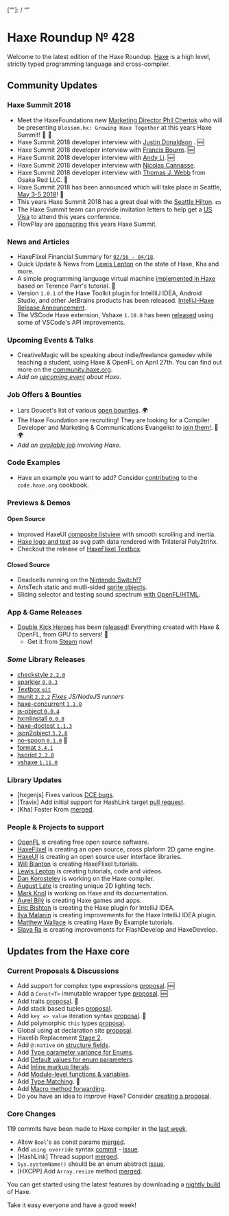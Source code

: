 [_template]: ../templates/roundup.html
[date]: / "2018-04-19 13:27:00"
[modified]: / "2018-04-19 13:52:00"
[published]: / "2018-04-19 14:00:00"
[description]: / "The latest news covering the Haxe community, featuring upcoming talks, the latest HaxeLib releases, game previews and lots more!"
[“”]: / “”

# Haxe Roundup № 428

Welcome to the latest edition of the Haxe Roundup. [Haxe](http://haxe.org/?ref=haxe.io) is a high level, strictly typed programming language and cross-compiler.

## Community Updates

### Haxe Summit 2018

- Meet the HaxeFoundations new [Marketing Director Phil Chertok](https://summit.haxe.org/us/2018/#speaker-phil) who will be presenting `Blossom.hx: Growing Haxe Together` at this years Haxe Summit! :star2: :tada:
- Haxe Summit 2018 developer interview with [Justin Donaldson](https://summit.haxe.org/us/2018/#speaker-justin) . :new:
- Haxe Summit 2018 developer interview with [Francis Bourre](https://summit.haxe.org/us/2018/#speaker-francis). :new:
- Haxe Summit 2018 developer interview with [Andy Li](https://summit.haxe.org/us/2018/#speaker-andy). :new:
- Haxe Summit 2018 developer interview with [Nicolas Cannasse](https://summit.haxe.org/us/2018/#speaker-ncannasse).
- Haxe Summit 2018 developer interview with [Thomas J. Webb](https://twitter.com/HaxeSummit/status/981361220870656000) from Osaka Red LLC. :star2:
- Haxe Summit 2018 has been announced which will take place in Seattle, [May 3-5 2018](https://summit.haxe.org/us/2018/)! :tada:
- This years Haxe Summit 2018 has a great deal with the [Seattle Hilton](https://twitter.com/HaxeSummit/status/953767955338354689). :dollar:
- The Haxe Summit team can provide invitation letters to help get a [US Visa](https://twitter.com/HaxeSummit/status/955646774101897216) to attend this years conference.
- FlowPlay are [sponsoring](http://markets.businessinsider.com/news/stocks/FlowPlay-to-Bring-Inaugural-U-S-Haxe-Summit-to-Seattle-1014968271) this years Haxe Summit.

### News and Articles
- HaxeFlixel Financial Summary for [`02/16 - 04/18`](https://www.patreon.com/posts/financial-02-16-17994798).
- Quick Update & News from [Lewis Lepton](https://lewislepton.com/blog/2018/04/17/quick-update-&-news/) on the state of Haxe, Kha and more.
- A simple programming language virtual machine [implemented in Haxe](https://twitter.com/Damilare_/status/984518873788616706) based on Terence Parr's tutorial. :star2:
- Version `1.0.1` of the Haxe Toolkit plugin for IntellilJ IDEA, Android Studio, and other JetBrains products has been released. [IntelliJ-Haxe Release Announcement](http://intellij-haxe.org/version-1-0-1-has-been-released).
- The VSCode Haxe extension, Vshaxe `1.10.0` has been [released](https://community.haxe.org/t/vshaxe-1-10-0-released/567) using some of VSCode's API improvements.

### Upcoming Events & Talks

- CreativeMagic will be speaking about indie/freelance gamedev while teaching a student, using Haxe & OpenFL on April 27th. You can find out more on the [community.haxe.org](https://community.haxe.org/t/event-game-dev-event-in-tokyo/512/1).
- _Add an [upcoming event](https://github.com/skial/haxe.io/labels/events) about Haxe._

### Job Offers & Bounties

- Lars Doucet's list of various [open bounties](https://github.com/larsiusprime/larsBounties/issues). :earth_africa:
- The Haxe Foundation are recruiting! They are looking for a Compiler Developer and Marketing & Communications Evangelist to [join them!](https://haxe.org/blog/hf-is-recruiting/). :star2: :earth_africa:
- _Add an [available job](https://github.com/skial/haxe.io/labels/jobs) involving Haxe_.

### Code Examples

- Have an example you want to add? Consider [contributing](https://github.com/HaxeFoundation/code-cookbook#contributing-articles) to the `code.haxe.org` cookbook.

### Previews & Demos

#### Open Source

- Improved HaxeUI [composite listview](https://twitter.com/IanHarrigan1982/status/986575592861597696) with smooth scrolling and inertia.
- [Haxe logo and text](https://nanjizal.github.io/TrilateralBazaar/poly2trihxTest/build/html5/index.html) as svg path data rendered with Trilateral Poly2trihx.
- Checkout the release of [HaxeFlixel Textbox](https://twitter.com/Eiyeron/status/985932031338123264).

#### Closed Source

- Deadcells running on the [Nintendo Switch!?](https://twitter.com/deepnightfr/status/986188183691022336)
- ArtsTech static and mutli-sided [sprite objects](https://twitter.com/AtomicPair/status/985335938850025472).
- Sliding selector and testing sound spectrum [with OpenFL/HTML](https://twitter.com/celsyum/status/984770838829428736).

### App & Game Releases

- [Double Kick Heroes](http://www.doublekickheroes.rocks/) has been [released](https://twitter.com/blackmag_c/status/984004820704137216)! Everything created with Haxe & OpenFL, from GPU to servers! :star2:
    + Get it from [Steam](https://store.steampowered.com/app/589670/) now!

### _Some_ Library Releases

- [checkstyle `2.2.0`](http://lib.haxe.org/p/checkstyle)
- [sparkler `0.0.3`](http://lib.haxe.org/p/sparkler)
- [Textbox `git`](https://github.com/Eiyeron/Textbox)
- [munit `2.2.2`](http://lib.haxe.org/p/munit) _[Fixes](https://twitter.com/elsassph/status/985874263218540546) JS/NodeJS runners_
- [haxe-concurrent `1.1.0`](http://lib.haxe.org/p/haxe-concurrent)
- [js-object `0.0.4`](http://lib.haxe.org/p/js-object)
- [hxmlinstall `0.0.8`](http://lib.haxe.org/p/hxmlinstall)
- [haxe-doctest `1.1.3`](http://lib.haxe.org/p/haxe-doctest)
- [json2object `3.2.0`](http://lib.haxe.org/p/json2object)
- [no-spoon `0.1.0`](http://lib.haxe.org/p/no-spoon) :star2:
- [format `3.4.1`](http://lib.haxe.org/p/format)
- [hscript `2.2.0`](http://lib.haxe.org/p/hscript)
- [vshaxe `1.11.0`](http://lib.haxe.org/p/vshaxe)

### Library Updates

- [hxgenjs] Fixes various [DCE bugs](https://twitter.com/kevinresol/status/984471224355995648).
- [Travix] Add initial support for HashLink target [pull request](https://github.com/back2dos/travix/pull/88).
- [Kha] Faster Krom [merged](https://github.com/Kode/Kha/pull/805).

### People & Projects to support

- [OpenFL](https://www.patreon.com/openfl) is creating free open source software.
- [HaxeFlixel](https://www.patreon.com/haxeflixel) is creating an open source, cross plaform 2D game engine.
- [HaxeUI](https://www.patreon.com/haxeui) is creating an open source user interface libraries.
- [Will Blanton](https://www.patreon.com/x01010111) is creating HaxeFlixel tutorials.
- [Lewis Lepton](https://www.patreon.com/lewislepton) is creating tutorials, code and videos.
- [Dan Korostelev](https://www.patreon.com/nadako) is working on the Haxe compiler.
- [August Late](http://www.patreon.com/augustlate) is creating unique 2D lighting tech.
- [Mark Knol](https://www.patreon.com/markknol) is working on Haxe and its documentation.
- [Aurel Bílý](https://www.patreon.com/Aurel300) is creating Haxe games and apps.
- [Eric Bishton](https://www.patreon.com/EricBishton) is creating the Haxe plugin for IntelliJ IDEA.
- [Ilya Malanin](https://www.patreon.com/mayakwd) is creating improvements for the Haxe IntelliJ IDEA plugin.
- [Matthew Wallace](https://www.patreon.com/haxeexamples) is creating Haxe By Example tutorials.
- [Slava Ra](https://www.patreon.com/slavara) is creating improvements for FlashDevelop and HaxeDevelop.

## Updates from the Haxe core

### Current Proposals & Discussions

- Add support for complex type expressions [proposal](https://github.com/HaxeFoundation/haxe-evolution/pull/44). :new:
- Add a `Const<T>` immutable wrapper type [proposal](https://github.com/HaxeFoundation/haxe-evolution/pull/41). :new:
- Add traits [proposal](https://github.com/HaxeFoundation/haxe-evolution/pull/40). :star2:
- Add stack based tuples [proposal](https://github.com/HaxeFoundation/haxe-evolution/pull/38).
- Add `key => value` iteration syntax [proposal](https://github.com/HaxeFoundation/haxe-evolution/pull/37). :star2:
- Add polymorphic `this` types [proposal](https://github.com/HaxeFoundation/haxe-evolution/pull/36).
- Global using at declaration site [proposal](https://github.com/HaxeFoundation/haxe-evolution/issues/35).
- Haxelib Replacement [Stage 2](https://github.com/HaxeFoundation/haxe-evolution/issues/34).
- Add `@:native` on [structure fields](https://github.com/HaxeFoundation/haxe-evolution/pull/32).
- Add [Type parameter variance for Enums](https://github.com/HaxeFoundation/haxe-evolution/pull/28).
- Add [Default values for enum parameters](https://github.com/HaxeFoundation/haxe-evolution/issues/27).
- Add [Inline markup literals](https://github.com/HaxeFoundation/haxe-evolution/pull/26).
- Add [Module-level functions & variables](https://github.com/HaxeFoundation/haxe-evolution/pull/24).
- Add [Type Matching](https://github.com/HaxeFoundation/haxe-evolution/pull/20). :star2:
- Add [Macro method forwarding](https://github.com/HaxeFoundation/haxe-evolution/pull/18).
- Do you have an idea to _improve_ Haxe? Consider [creating a proposal].

### Core Changes

119 commits have been made to Haxe compiler in the [last week].

- Allow `Bool`'s as const params [merged](https://github.com/HaxeFoundation/haxe/pull/6958).
- Add `using override` syntax [commit](https://github.com/HaxeFoundation/haxe/pull/6654/commits/6230c4f55863a5cf68cfc2073119935b16339e9c) - [issue](https://github.com/HaxeFoundation/haxe/pull/6654#issuecomment-381988159).
- [HashLink] Thread support [merged](https://github.com/HaxeFoundation/hashlink/pull/123).
- `Sys.systemName()` should be an enum abstract [issue](https://github.com/HaxeFoundation/haxe/issues/6935).
- [HXCPP] Add `Array.resize` method [merged](https://github.com/HaxeFoundation/hxcpp/pull/697).

You can get started using the latest features by downloading a [nightly build] of Haxe.

Take it easy everyone and have a good week!

[nightly build]: http://build.haxe.org
[creating a proposal]: https://github.com/HaxeFoundation/haxe-evolution
[last week]: https://github.com/issues?utf8=%E2%9C%93&q=closed%3A2018-04-12..2018-04-19+org%3Ahaxefoundation+is%3Aclosed+

